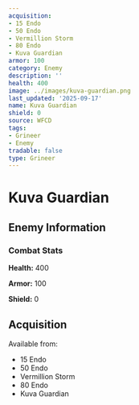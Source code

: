 ```yaml
---
acquisition:
- 15 Endo
- 50 Endo
- Vermillion Storm
- 80 Endo
- Kuva Guardian
armor: 100
category: Enemy
description: ''
health: 400
image: ../images/kuva-guardian.png
last_updated: '2025-09-17'
name: Kuva Guardian
shield: 0
source: WFCD
tags:
- Grineer
- Enemy
tradable: false
type: Grineer
---
```


# Kuva Guardian

## Enemy Information

### Combat Stats

**Health:** 400

**Armor:** 100

**Shield:** 0

## Acquisition

Available from:
- 15 Endo
- 50 Endo
- Vermillion Storm
- 80 Endo
- Kuva Guardian

